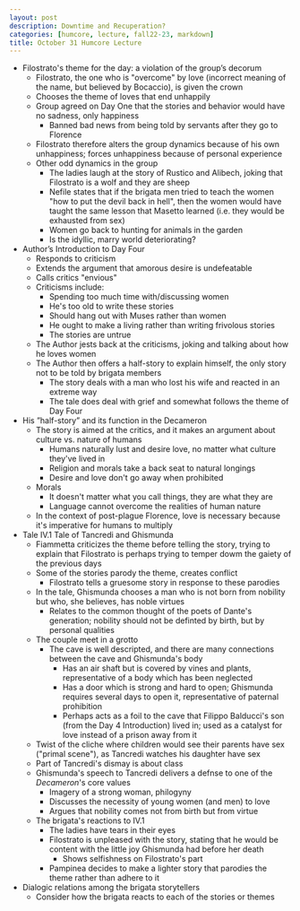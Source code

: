 ```yaml
---
layout: post
description: Downtime and Recuperation? 
categories: [humcore, lecture, fall22-23, markdown]
title: October 31 Humcore Lecture
---
```


- Filostrato's theme for the day: a violation of the group’s decorum
    - Filostrato, the one who is "overcome" by love (incorrect meaning of the name, but believed by Bocaccio), is given the crown
    - Chooses the theme of loves that end unhappily
    - Group agreed on Day One that the stories and behavior would have no sadness, only happiness
        - Banned bad news from being told by servants after they go to Florence
    - Filostrato therefore alters the group dynamics because of his own unhappiness; forces unhappiness because of personal experience
    - Other odd dynamics in the group
        - The ladies laugh at the story of Rustico and Alibech, joking that Filostrato is a wolf and they are sheep
        - Nefile states that if the brigata men tried to teach the women "how to put the devil back in hell", then the women would have taught the same lesson that Masetto learned (i.e. they would be exhausted from sex)
        - Women go back to hunting for animals in the garden
        - Is the idyllic, marry world deteriorating?
- Author’s Introduction to Day Four
    - Responds to criticism
    - Extends the argument that amorous desire is undefeatable 
    - Calls critics "envious"
    - Criticisms include:
        - Spending too much time with/discussing women
        - He's too old to write these stories
        - Should hang out with Muses rather than women
        - He ought to make a living rather than writing frivolous stories
        - The stories are untrue
    - The Author jests back at the criticisms, joking and talking about how he loves women
    - The Author then offers a half-story to explain himself, the only story not to be told by brigata members
        - The story deals with a man who lost his wife and reacted in an extreme way
        - The tale does deal with grief and somewhat follows the theme of Day Four
- His ”half-story” and its function in the Decameron
    - The story is aimed at the critics, and it makes an argument about culture vs. nature of humans
        - Humans naturally lust and desire love, no matter what culture they've lived in
        - Religion and morals take a back seat to natural longings
        - Desire and love don't go away when prohibited
    - Morals
        - It doesn't matter what you call things, they are what they are
        - Language cannot overcome the realities of human nature
    - In the context of post-plague Florence, love is necessary because it's imperative for humans to multiply
- Tale IV.1 Tale of Tancredi and Ghismunda
    - Fiammetta criticizes the theme before telling the story, trying to explain that Filostrato is perhaps trying to temper dowm the gaiety of the previous days
    - Some of the stories parody the theme, creates conflict 
        - Filostrato tells a gruesome story in response to these parodies
    - In the tale, Ghismunda chooses a man who is not born from nobility but who, she believes, has noble virtues
        - Relates to the common thought of the poets of Dante's generation; nobility should not be definted by birth, but by personal qualities
    - The couple meet in a grotto
        - The cave is well descripted, and there are many connections between the cave and Ghismunda's body
            - Has an air shaft but is covered by vines and plants, representative of a body which has been neglected
            - Has a door which is strong and hard to open; Ghismunda requires several days to open it, representative of paternal prohibition
            - Perhaps acts as a foil to the cave that Filippo Balducci's son (from the Day 4 Introduction) lived in; used as a catalyst for love instead of a prison away from it
    - Twist of the cliche where children would see their parents have sex ("primal scene"), as Tancredi watches his daughter have sex
    - Part of Tancredi's dismay is about class
    - Ghismunda's speech to Tancredi delivers a defnse to one of the *Decameron*'s core values
        - Imagery of a strong woman, philogyny
        - Discusses the necessity of young women (and men) to love
        - Argues that nobility comes not from birth but from virtue
    - The brigata's reactions to IV.1
        - The ladies have tears in their eyes
        - Filostrato is unpleased with the story, stating that he would be content with the little joy Ghismunda had before her death   
            - Shows selfishness on Filostrato's part
        - Pampinea decides to make a lighter story that parodies the theme rather than adhere to it
- Dialogic relations among the brigata storytellers
    - Consider how the brigata reacts to each of the stories or themes